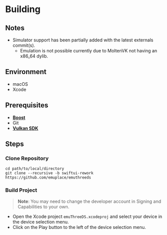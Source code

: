 # Building

## Notes
- Simulator support has been partially added with the latest externals commit(s).
  - Emulation is not possible currently due to MoltenVK not having an x86_64 dylib.

## Environment
- macOS
- Xcode

## Prerequisites
- **[Boost](https://www.boost.org/)**
- Git
- **[Vulkan SDK](https://sdk.lunarg.com/sdk/download/latest/mac/vulkan-sdk.dmg)**

## Steps
### Clone Repository

```
cd path/to/local/directory
git clone --recursive -b swiftui-rework https://github.com/emuplace/emuthreeds
```

### Build Project
> **Note**: You may need to change the developer account in Signing and Capabilities to your own.

- Open the Xcode project `emuThreeDS.xcodeproj` and select your device in the device selection menu.
- Click on the Play button to the left of the device selection menu.
